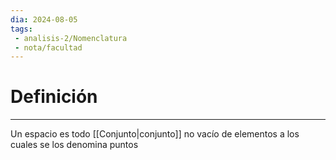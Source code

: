 ```yaml
---
dia: 2024-08-05
tags: 
 - analisis-2/Nomenclatura
 - nota/facultad
---
```

# Definición
---
Un espacio es todo [[Conjunto|conjunto]] no vacío de elementos a los cuales se los denomina puntos